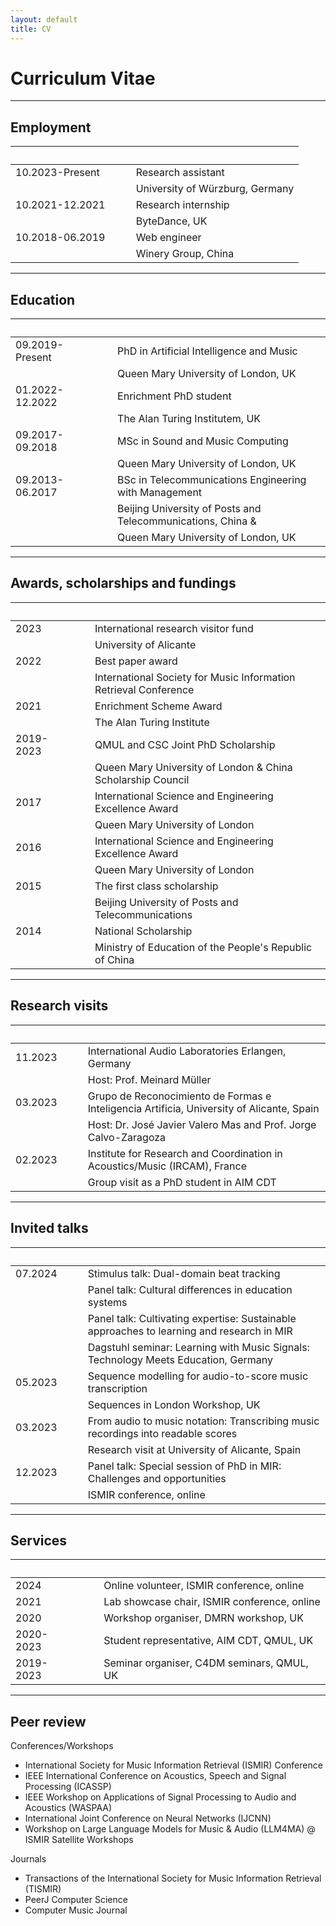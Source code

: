 ```yaml
---
layout: default
title: CV
---
```


# Curriculum Vitae

---

## Employment

|                       | &nbsp;&nbsp;&nbsp;&nbsp; |       |
|:--------------------- |:------------------------ |:----- |
| 10.2023-Present       | | Research assistant |
|                       | | University of Würzburg, Germany |
| 10.2021-12.2021       | | Research internship |
|                       | | ByteDance, UK |
| 10.2018-06.2019       | | Web engineer |
|                       | | Winery Group, China |

---

## Education

|                   | &nbsp;&nbsp;&nbsp;&nbsp;  |       |
|:----------------- |:------------------------- |:----- |
| 09.2019-Present   | | PhD in Artificial Intelligence and Music |
|                   | | Queen Mary University of London, UK |
| 01.2022-12.2022   | | Enrichment PhD student |
|                   | | The Alan Turing Institutem, UK |
| 09.2017-09.2018   | | MSc in Sound and Music Computing |
|                   | | Queen Mary University of London, UK |
| 09.2013-06.2017   | | BSc in Telecommunications Engineering with Management |
|                   | | Beijing University of Posts and Telecommunications, China & |
|                   | | Queen Mary University of London, UK |

---

## Awards, scholarships and fundings

|       | &nbsp;&nbsp;&nbsp;&nbsp;  |     |
|:----- |:------------------------- |:--- |
| 2023  | | International research visitor fund |
|       | | University of Alicante |
| 2022  | | Best paper award |
|       | | International Society for Music Information Retrieval Conference |
| 2021  | | Enrichment Scheme Award |
|       | | The Alan Turing Institute |
| 2019-2023  | | QMUL and CSC Joint PhD Scholarship |
|            | | Queen Mary University of London & China Scholarship Council |
| 2017  | | International Science and Engineering Excellence Award |
|       | | Queen Mary University of London |
| 2016  | | International Science and Engineering Excellence Award |
|       | | Queen Mary University of London |
| 2015  | | The first class scholarship |
|       | | Beijing University of Posts and Telecommunications |
| 2014  | | National Scholarship |
|       | | Ministry of Education of the People's Republic of China |

---

## Research visits

|           | &nbsp;&nbsp;&nbsp;&nbsp;  |     |
|:--------- |:------------------------- |:--- |
| 11.2023   | | International Audio Laboratories Erlangen, Germany |
|           | | Host: Prof. Meinard Müller |
| 03.2023   | | Grupo de Reconocimiento de Formas e Inteligencia Artificia, University of Alicante, Spain |
|           | | Host: Dr. José Javier Valero Mas and Prof. Jorge Calvo-Zaragoza |
| 02.2023   | | Institute for Research and Coordination in Acoustics/Music (IRCAM), France |
|           | | Group visit as a PhD student in AIM CDT |

---

## Invited talks

|           | &nbsp;&nbsp;&nbsp;&nbsp;  |     |
|:--------- |:------------------------- |:--- |
| 07.2024   | | Stimulus talk: Dual-domain beat tracking |
|           | | Panel talk: Cultural differences in education systems |
|           | | Panel talk: Cultivating expertise: Sustainable approaches to learning and research in MIR |
|           | | Dagstuhl seminar: Learning with Music Signals: Technology Meets Education, Germany |
| 05.2023   | | Sequence modelling for audio-to-score music transcription |
|           | | Sequences in London Workshop, UK |
| 03.2023   | | From audio to music notation: Transcribing music recordings into readable scores |
|           | | Research visit at University of Alicante, Spain |
| 12.2023   | | Panel talk: Special session of PhD in MIR: Challenges and opportunities |
|           | | ISMIR conference, online |

---

## Services

|       | &nbsp;&nbsp;&nbsp;&nbsp;  |     |
|:----- |:------------------------- |:--- |
| 2024  | | Online volunteer, ISMIR conference, online |
| 2021  | | Lab showcase chair, ISMIR conference, online |
| 2020  | | Workshop organiser, DMRN workshop, UK |
| 2020-2023 | | Student representative, AIM CDT, QMUL, UK |
| 2019-2023 | | Seminar organiser, C4DM seminars, QMUL, UK |

---

## Peer review

Conferences/Workshops

- International Society for Music Information Retrieval (ISMIR) Conference
- IEEE International Conference on Acoustics, Speech and Signal Processing (ICASSP)
- IEEE Workshop on Applications of Signal Processing to Audio and Acoustics (WASPAA)
- International Joint Conference on Neural Networks (IJCNN)
- Workshop on Large Language Models for Music \& Audio (LLM4MA) @ ISMIR Satellite Workshops

Journals

- Transactions of the International Society for Music Information Retrieval (TISMIR)
- PeerJ Computer Science
- Computer Music Journal
